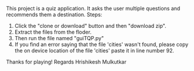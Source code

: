 This project is a quiz application. It asks the user multiple questions and recommends them a destination.
Steps:
1. Click the "clone or download" button and then "download zip".
2. Extract the files from the floder.
3. Then run the file named "guiTQP.py" 
4. If you find an error saying that the file 'cities' wasn't found, please copy the on device location of the file 'cities' paste it in line number 92.

Thanks for playing!
Regards
Hrishikesh Mulkutkar